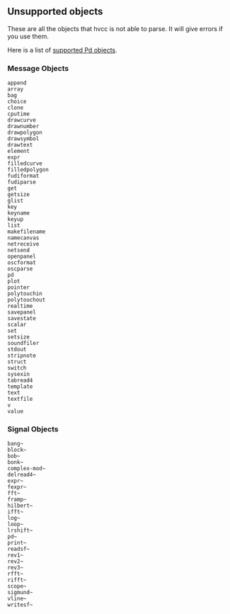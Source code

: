 ## Unsupported objects

These are all the objects that hvcc is not able to parse. It will give errors if you use them.

Here is a list of [supported Pd objects](09.supported_vanilla_objects.md).

### Message Objects
```
append
array
bag
choice
clone
cputime
drawcurve
drawnumber
drawpolygon
drawsymbol
drawtext
element
expr
filledcurve
filledpolygon
fudiformat
fudiparse
get
getsize
glist
key
keyname
keyup
list
makefilename
namecanvas
netreceive
netsend
openpanel
oscformat
oscparse
pd
plot
pointer
polytouchin
polytouchout
realtime
savepanel
savestate
scalar
set
setsize
soundfiler
stdout
stripnote
struct
switch
sysexin
tabread4
template
text
textfile
v
value
```

### Signal Objects
```
bang~
block~
bob~
bonk~
complex-mod~
delread4~
expr~
fexpr~
fft~
framp~
hilbert~
ifft~
log~
loop~
lrshift~
pd~
print~
readsf~
rev1~
rev2~
rev3~
rfft~
rifft~
scope~
sigmund~
vline~
writesf~
```
